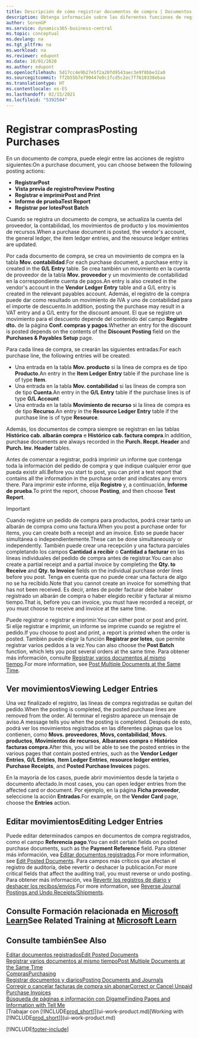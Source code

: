 ```yaml
---
title: Descripción de cómo registrar documentos de compra | Documentos de Microsoft
description: Obtenga información sobre las diferentes funciones de registro para registrar documentos de compra y cómo puede actualizar los documentos registrados.
author: SorenGP
ms.service: dynamics365-business-central
ms.topic: conceptual
ms.devlang: na
ms.tgt_pltfrm: na
ms.workload: na
ms.reviewer: edupont
ms.date: 10/01/2020
ms.author: edupont
ms.openlocfilehash: 5d17cc4e9b27e5f2a20fd9543aec3e9f8bbe32a0
ms.sourcegitcommit: ff2b55b7e790447e0c1fcd5c2ec7f7610338ebaa
ms.translationtype: HT
ms.contentlocale: es-ES
ms.lasthandoff: 02/15/2021
ms.locfileid: "5392504"
---
```

# <a name="posting-purchases"></a><span data-ttu-id="e8633-103">Registrar compras</span><span class="sxs-lookup"><span data-stu-id="e8633-103">Posting Purchases</span></span>
<span data-ttu-id="e8633-104">En un documento de compra, puede elegir entre las acciones de registro siguientes:</span><span class="sxs-lookup"><span data-stu-id="e8633-104">On a purchase document, you can choose between the following posting actions:</span></span>

* <span data-ttu-id="e8633-105">**Registrar**</span><span class="sxs-lookup"><span data-stu-id="e8633-105">**Post**</span></span>
* <span data-ttu-id="e8633-106">**Vista previa de registro**</span><span class="sxs-lookup"><span data-stu-id="e8633-106">**Preview Posting**</span></span>
* <span data-ttu-id="e8633-107">**Registrar e imprimir**</span><span class="sxs-lookup"><span data-stu-id="e8633-107">**Post and Print**</span></span>
* <span data-ttu-id="e8633-108">**Informe de prueba**</span><span class="sxs-lookup"><span data-stu-id="e8633-108">**Test Report**</span></span>
* <span data-ttu-id="e8633-109">**Registrar por lotes**</span><span class="sxs-lookup"><span data-stu-id="e8633-109">**Post Batch**</span></span>

<span data-ttu-id="e8633-110">Cuando se registra un documento de compra, se actualiza la cuenta del proveedor, la contabilidad, los movimientos de producto y los movimientos de recursos.</span><span class="sxs-lookup"><span data-stu-id="e8633-110">When a purchase document is posted, the vendor's account, the general ledger, the item ledger entries, and the resource ledger entries  are updated.</span></span>

<span data-ttu-id="e8633-111">Por cada documento de compra, se crea un movimiento de compra en la tabla **Mov. contabilidad**.</span><span class="sxs-lookup"><span data-stu-id="e8633-111">For each purchase document, a purchase entry is created in the **G/L Entry** table.</span></span> <span data-ttu-id="e8633-112">Se crea también un movimiento en la cuenta de proveedor de la tabla **Mov. proveedor** y un movimiento de contabilidad en la correspondiente cuenta de pagos.</span><span class="sxs-lookup"><span data-stu-id="e8633-112">An entry is also created in the vendor's account in the **Vendor Ledger Entry** table and a G/L entry is created in the relevant payables account.</span></span> <span data-ttu-id="e8633-113">Además, el registro de la compra puede dar como resultado un movimiento de IVA y uno de contabilidad para el importe de descuento.</span><span class="sxs-lookup"><span data-stu-id="e8633-113">In addition, posting the purchase may result in a VAT entry and a G/L entry for the discount amount.</span></span> <span data-ttu-id="e8633-114">El que se registre un movimiento para el descuento depende del contenido del campo **Registro dto.** de la página **Conf. compras y pagos**.</span><span class="sxs-lookup"><span data-stu-id="e8633-114">Whether an entry for the discount is posted depends on the contents of the **Discount Posting** field on the **Purchases & Payables Setup** page.</span></span>

<span data-ttu-id="e8633-115">Para cada línea de compra, se crearán las siguientes entradas:</span><span class="sxs-lookup"><span data-stu-id="e8633-115">For each purchase line, the following entries will be created:</span></span>
- <span data-ttu-id="e8633-116">Una entrada en la tabla **Mov. producto** si la línea de compra es de tipo **Producto**.</span><span class="sxs-lookup"><span data-stu-id="e8633-116">An entry in the **Item Ledger Entry** table if the purchase line is of type **Item**.</span></span>
- <span data-ttu-id="e8633-117">Una entrada en la tabla **Mov. contabilidad** si las líneas de compra son de tipo **Cuenta**.</span><span class="sxs-lookup"><span data-stu-id="e8633-117">An entry in the **G/L Entry** table if the purchase lines is of type **G/L Account**</span></span>
- <span data-ttu-id="e8633-118">Una entrada en la tabla **Movimiento de recurso** si la línea de compra es de tipo **Recurso**.</span><span class="sxs-lookup"><span data-stu-id="e8633-118">An entry in the **Resource Ledger Entry** table if the purchase line is of type **Resource**.</span></span>

<span data-ttu-id="e8633-119">Además, los documentos de compra siempre se registran en las tablas **Histórico cab. albarán compra** e **Histórico cab. factura compra**.</span><span class="sxs-lookup"><span data-stu-id="e8633-119">In addition, purchase documents are always recorded in the **Purch. Recpt. Header** and **Purch. Inv. Header** tables.</span></span>

<span data-ttu-id="e8633-120">Antes de comenzar a registrar, podrá imprimir un informe que contenga toda la información del pedido de compra y que indique cualquier error que pueda existir allí.</span><span class="sxs-lookup"><span data-stu-id="e8633-120">Before you start to post, you can print a test report that contains all the information in the purchase order and indicates any errors there.</span></span> <span data-ttu-id="e8633-121">Para imprimir este informe, elija **Registro** y, a continuación, **Informe de prueba**.</span><span class="sxs-lookup"><span data-stu-id="e8633-121">To print the report, choose **Posting**, and then choose **Test Report**.</span></span>

> [!IMPORTANT]  
>   <span data-ttu-id="e8633-122">Cuando registre un pedido de compra para productos, podrá crear tanto un albarán de compra como una factura.</span><span class="sxs-lookup"><span data-stu-id="e8633-122">When you post a purchase order for items, you can create both a receipt and an invoice.</span></span> <span data-ttu-id="e8633-123">Esto se puede hacer simultánea o independientemente.</span><span class="sxs-lookup"><span data-stu-id="e8633-123">These can be done simultaneously or independently.</span></span> <span data-ttu-id="e8633-124">También puede crear una recepción y una factura parciales completando los campos **Cantidad a recibir** o **Cantidad a facturar** en las líneas individuales del pedido de compra antes de registrar.</span><span class="sxs-lookup"><span data-stu-id="e8633-124">You can also create a partial receipt and a partial invoice by completing the **Qty. to Receive** and **Qty. to Invoice** fields on the individual purchase order lines before you post.</span></span> <span data-ttu-id="e8633-125">Tenga en cuenta que no puede crear una factura de algo no se ha recibido.</span><span class="sxs-lookup"><span data-stu-id="e8633-125">Note that you cannot create an invoice for something that has not been received.</span></span> <span data-ttu-id="e8633-126">Es decir, antes de poder facturar debe haber registrado un albarán de compra o haber elegido recibir y facturar al mismo tiempo.</span><span class="sxs-lookup"><span data-stu-id="e8633-126">That is, before you can invoice, you must have recorded a receipt, or you must choose to receive and invoice at the same time.</span></span>

<span data-ttu-id="e8633-127">Puede registrar o registrar e imprimir.</span><span class="sxs-lookup"><span data-stu-id="e8633-127">You can either post or post and print.</span></span> <span data-ttu-id="e8633-128">Si elije registrar e imprimir, un informe se imprime cuando se registre el pedido.</span><span class="sxs-lookup"><span data-stu-id="e8633-128">If you choose to post and print, a report is printed when the order is posted.</span></span> <span data-ttu-id="e8633-129">También puede elegir la función **Registrar por lotes**, que permite registrar varios pedidos a la vez.</span><span class="sxs-lookup"><span data-stu-id="e8633-129">You can also choose the **Post Batch** function, which lets you post several orders at the same time.</span></span> <span data-ttu-id="e8633-130">Para obtener más información, consulte [Registrar varios documentos al mismo tiempo](ui-batch-posting.md).</span><span class="sxs-lookup"><span data-stu-id="e8633-130">For more information, see [Post Multiple Documents at the Same Time](ui-batch-posting.md).</span></span>

## <a name="viewing-ledger-entries"></a><span data-ttu-id="e8633-131">Ver movimientos</span><span class="sxs-lookup"><span data-stu-id="e8633-131">Viewing Ledger Entries</span></span>
<span data-ttu-id="e8633-132">Una vez finalizado el registro, las líneas de compra registradas se quitan del pedido.</span><span class="sxs-lookup"><span data-stu-id="e8633-132">When the posting is completed, the posted purchase lines are removed from the order.</span></span> <span data-ttu-id="e8633-133">Al terminar el registro aparece un mensaje de aviso.</span><span class="sxs-lookup"><span data-stu-id="e8633-133">A message tells you when the posting is completed.</span></span> <span data-ttu-id="e8633-134">Después de esto, podrá ver los movimientos registrados en las diferentes páginas que los contienen, como **Movs. proveedores**, **Movs, contabilidad**, **Movs. productos**, **Movimientos de recursos**, **Albaranes compra** e **Histórico facturas compra**.</span><span class="sxs-lookup"><span data-stu-id="e8633-134">After this, you will be able to see the posted entries in the various pages that contain posted entries, such as the **Vendor Ledger Entries**, **G/L Entries**, **Item Ledger Entries**, **resource ledger entries**, **Purchase Receipts**, and **Posted Purchase Invoices** pages.</span></span>

<span data-ttu-id="e8633-135">En la mayoría de los casos, puede abrir movimientos desde la tarjeta o documento afectado.</span><span class="sxs-lookup"><span data-stu-id="e8633-135">In most cases, you can open ledger entries from the affected card or document.</span></span> <span data-ttu-id="e8633-136">Por ejemplo, en la página **Ficha proveedor**, seleccione la acción **Entradas**.</span><span class="sxs-lookup"><span data-stu-id="e8633-136">For example, on the **Vendor Card** page, choose the **Entries** action.</span></span>

## <a name="editing-ledger-entries"></a><span data-ttu-id="e8633-137">Editar movimientos</span><span class="sxs-lookup"><span data-stu-id="e8633-137">Editing Ledger Entries</span></span>
<span data-ttu-id="e8633-138">Puede editar determinados campos en documentos de compra registrados, como el campo **Referencia pago**.</span><span class="sxs-lookup"><span data-stu-id="e8633-138">You can edit certain fields on posted purchase documents, such as the **Payment Reference** field.</span></span> <span data-ttu-id="e8633-139">Para obtener más información, vea [Editar documentos registrados](across-edit-posted-document.md).</span><span class="sxs-lookup"><span data-stu-id="e8633-139">For more information, see [Edit Posted Documents](across-edit-posted-document.md).</span></span> <span data-ttu-id="e8633-140">Para campos más críticos que afectan el registro de auditoría, debe revertir o deshacer la publicación.</span><span class="sxs-lookup"><span data-stu-id="e8633-140">For more critical fields that affect the auditing trail, you must reverse or undo posting.</span></span> <span data-ttu-id="e8633-141">Para obtener más información, vea [Revertir los registros de diario y deshacer los recibos/envíos](finance-how-reverse-journal-posting.md).</span><span class="sxs-lookup"><span data-stu-id="e8633-141">For more information, see [Reverse Journal Postings and Undo Receipts/Shipments](finance-how-reverse-journal-posting.md).</span></span>

## <a name="see-related-training-at-microsoft-learn"></a><span data-ttu-id="e8633-142">Consulte Formación relacionada en [Microsoft Learn](/learn/modules/receive-invoice-dynamics-d365-business-central/index)</span><span class="sxs-lookup"><span data-stu-id="e8633-142">See Related Training at [Microsoft Learn](/learn/modules/receive-invoice-dynamics-d365-business-central/index)</span></span>

## <a name="see-also"></a><span data-ttu-id="e8633-143">Consulte también</span><span class="sxs-lookup"><span data-stu-id="e8633-143">See Also</span></span>
[<span data-ttu-id="e8633-144">Editar documentos registrados</span><span class="sxs-lookup"><span data-stu-id="e8633-144">Edit Posted Documents</span></span>](across-edit-posted-document.md)  
[<span data-ttu-id="e8633-145">Registrar varios documentos al mismo tiempo</span><span class="sxs-lookup"><span data-stu-id="e8633-145">Post Multiple Documents at the Same Time</span></span>](ui-batch-posting.md)  
[<span data-ttu-id="e8633-146">Compras</span><span class="sxs-lookup"><span data-stu-id="e8633-146">Purchasing</span></span>](purchasing-manage-purchasing.md)  
[<span data-ttu-id="e8633-147">Registrar documentos y diarios</span><span class="sxs-lookup"><span data-stu-id="e8633-147">Posting Documents and Journals</span></span>](ui-post-documents-journals.md)  
[<span data-ttu-id="e8633-148">Corregir o cancelar facturas de compra sin abonar</span><span class="sxs-lookup"><span data-stu-id="e8633-148">Correct or Cancel Unpaid Purchase Invoices</span></span>](purchasing-how-correct-cancel-unpaid-purchase-invoices.md)  
[<span data-ttu-id="e8633-149">Búsqueda de páginas e información con Dígame</span><span class="sxs-lookup"><span data-stu-id="e8633-149">Finding Pages and Information with Tell Me</span></span>](ui-search.md)  
<span data-ttu-id="e8633-150">[Trabajar con [!INCLUDE[prod_short](includes/prod_short.md)]](ui-work-product.md)</span><span class="sxs-lookup"><span data-stu-id="e8633-150">[Working with [!INCLUDE[prod_short](includes/prod_short.md)]](ui-work-product.md)</span></span>


[!INCLUDE[footer-include](includes/footer-banner.md)]